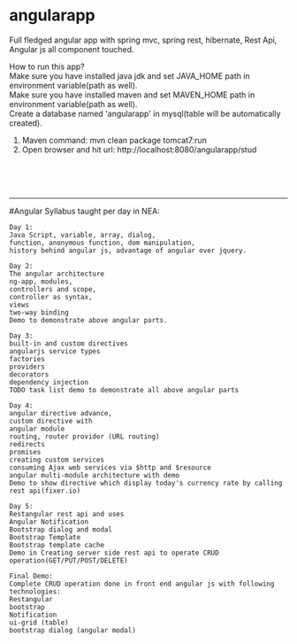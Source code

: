 # angularapp
Full fledged angular app with spring mvc, spring rest, hibernate, Rest Api, Angular js all component touched.

How to run this app? <br/>
Make sure you have installed java jdk and set JAVA_HOME path in environment variable(path as well). <br/>
Make sure you have installed maven and set MAVEN_HOME path in environment variable(path as well). <br/>
Create a database named 'angularapp' in mysql(table will be automatically created). <br/>
1. Maven command: mvn clean package tomcat7:run <br/>
2. Open browser and hit url: http://localhost:8080/angularapp/stud <br/>





<br/><br/><br/><hr>
#Angular Syllabus taught per day in NEA:
```
Day 1:
Java Script, variable, array, dialog, 
function, anonymous function, dom manipulation,
history behind angular js, advantage of angular over jquery.

Day 2:
The angular architecture
ng-app, modules, 
controllers and scope,
controller as syntax,
views
two-way binding
Demo to demonstrate above angular parts.

Day 3:
built-in and custom directives
angularjs service types
factories
providers
decorators
dependency injection
TODO task list demo to demonstrate all above angular parts

Day 4:
angular directive advance,
custom directive with 
angular module
routing, router provider (URL routing)
redirects
promises
creating custom services
consuming Ajax web services via $http and $resource
angular multi-module architecture with demo
Demo to show directive which display today's currency rate by calling rest api(fixer.io)

Day 5:
Restangular rest api and uses
Angular Notification
Bootstrap dialog and modal
Bootstrap Template
Bootstrap template cache
Demo in Creating server side rest api to operate CRUD operation(GET/PUT/POST/DELETE)

Final Demo:
Complete CRUD operation done in front end angular js with following technologies:
Restangular
bootstrap
Notification
ui-grid (table)
bootstrap dialog (angular modal)
```
